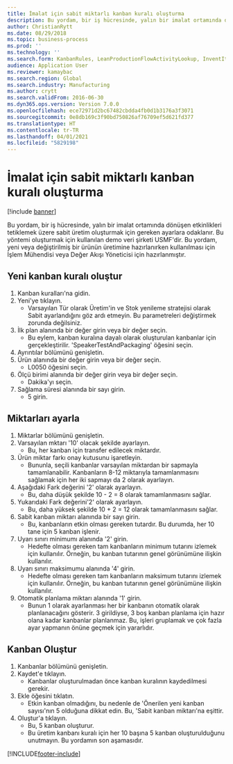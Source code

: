 ```yaml
---
title: İmalat için sabit miktarlı kanban kuralı oluşturma
description: Bu yordam, bir iş hücresinde, yalın bir imalat ortamında dönüşen etkinlikleri tetiklemek üzere sabit üretim oluşturmak için gereken ayarlara odaklanır.
author: ChristianRytt
ms.date: 08/29/2018
ms.topic: business-process
ms.prod: ''
ms.technology: ''
ms.search.form: KanbanRules, LeanProductionFlowActivityLookup, InventItemIdLookupSimple, UnitOfMeasureLookup, KanbanCreate
audience: Application User
ms.reviewer: kamaybac
ms.search.region: Global
ms.search.industry: Manufacturing
ms.author: crytt
ms.search.validFrom: 2016-06-30
ms.dyn365.ops.version: Version 7.0.0
ms.openlocfilehash: ece72971d2bc67482cbdda4fb0d1b3176a3f3071
ms.sourcegitcommit: 0e8db169c3f90bd750826af76709ef5d621fd377
ms.translationtype: HT
ms.contentlocale: tr-TR
ms.lasthandoff: 04/01/2021
ms.locfileid: "5829198"
---
```

# <a name="create-a-fixed-quantity-kanban-rule-for-manufacturing"></a>İmalat için sabit miktarlı kanban kuralı oluşturma

[!include [banner](../../includes/banner.md)]

Bu yordam, bir iş hücresinde, yalın bir imalat ortamında dönüşen etkinlikleri tetiklemek üzere sabit üretim oluşturmak için gereken ayarlara odaklanır. Bu yöntemi oluşturmak için kullanılan demo veri şirketi USMF'dir. Bu yordam, yeni veya değiştirilmiş bir ürünün üretimine hazırlanırken kullanılması için İşlem Mühendisi veya Değer Akışı Yöneticisi için hazırlanmıştır.


## <a name="create-new-kanban-rule"></a>Yeni kanban kuralı oluştur
1. Kanban kuralları'na gidin.
2. Yeni'ye tıklayın.
    * Varsayılan Tür olarak Üretim'in ve Stok yenileme stratejisi olarak Sabit ayarlandığını göz ardı etmeyin. Bu parametreleri değiştirmek zorunda değilsiniz.  
3. İlk plan alanında bir değer girin veya bir değer seçin.
    * Bu eylem, kanban kuralına dayalı olarak oluşturulan kanbanlar için gerçekleştirilir.  'SpeakerTestAndPackaging' öğesini seçin.  
4. Ayrıntılar bölümünü genişletin.
5. Ürün alanında bir değer girin veya bir değer seçin.
    * L0050 öğesini seçin.  
6. Ölçü birimi alanında bir değer girin veya bir değer seçin.
    * Dakika'yı seçin.  
7. Sağlama süresi alanında bir sayı girin.
    * 5 girin.  

## <a name="set-quantities"></a>Miktarları ayarla
1. Miktarlar bölümünü genişletin.
2. Varsayılan mktarı '10' olacak şekilde ayarlayın.
    * Bu, her kanban için transfer edilecek miktardır.  
3. Ürün miktar farkı onay kutusunu işaretleyin.
    * Bununla, seçili kanbanlar varsayılan miktardan bir sapmayla tamamlanabilir.  Kanbanların 8-12 miktarıyla tamamlanmasını sağlamak için her iki sapmayı da 2 olarak ayarlayın.  
4. Aşağıdaki Fark değerini '2' olarak ayarlayın.
    * Bu, daha düşük şekilde 10 - 2 = 8 olarak tamamlanmasını sağlar.  
5. Yukarıdaki Fark değerini'2' olarak ayarlayın.
    * Bu, daha yüksek şekilde 10 + 2 = 12 olarak tamamlanmasını sağlar.  
6. Sabit kanban miktarı alanında bir sayı girin.
    * Bu, kanbanların etkin olması gereken tutardır. Bu durumda, her 10 tane için 5 kanban işlenir.  
7. Uyarı sınırı minimumı alanında '2' girin.
    * Hedefte olması gereken tam kanbanların minimum tutarını izlemek için kullanılır. Örneğin, bu kanban tutarının genel görünümüne ilişkin kullanılır.  
8. Uyarı sınırı maksimumu alanında '4' girin.
    * Hedefte olması gereken tam kanbanların maksimum tutarını izlemek için kullanılır. Örneğin, bu kanban tutarının genel görünümüne ilişkin kullanılır.  
9. Otomatik planlama miktarı alanında '1' girin.
    * Bunun 1 olarak ayarlanması her bir kanbanın otomatik olarak planlanacağını gösterir.   3 girildiyse, 3 boş kanban planlama için hazır olana kadar kanbanlar planlanmaz. Bu, işleri gruplamak ve çok fazla ayar yapmanın önüne geçmek için yararlıdır.  

## <a name="create-kanbans"></a>Kanban Oluştur
1. Kanbanlar bölümünü genişletin.
2. Kaydet'e tıklayın.
    * Kanbanlar oluşturulmadan önce kanban kuralının kaydedilmesi gerekir.  
3. Ekle öğesini tıklatın.
    * Etkin kanban olmadığını, bu nedenle de 'Önerilen yeni kanban sayısı'nın 5 olduğuna dikkat edin. Bu, 'Sabit kanban miktarı'na eşittir.  
4. Oluştur'a tıklayın.
    * Bu, 5 kanban oluşturur.  
    * Bu üretim kanbanı kuralı için her 10 başına 5 kanban oluşturulduğunu unutmayın. Bu yordamın son aşamasıdır.  



[!INCLUDE[footer-include](../../../includes/footer-banner.md)]